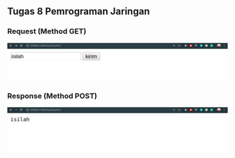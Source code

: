 ## Tugas 8 Pemrograman Jaringan

### Request (Method GET)
![Gambar Screenshoot](assets/req.png)

### Response (Method POST)
![Gambar Screenshoot](assets/res.png)